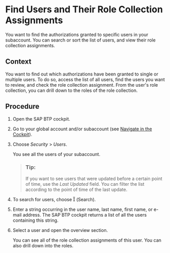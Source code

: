 <!-- loio870533ef7dd342fc96170e960fa34291 -->

<link rel="stylesheet" type="text/css" href="../css/sap-icons.css"/>

# Find Users and Their Role Collection Assignments

You want to find the authorizations granted to specific users in your subaccount. You can search or sort the list of users, and view their role collection assignments.



## Context

You want to find out which authorizations have been granted to single or multiple users. To do so, access the list of all users, find the users you want to review, and check the role collection assignment. From the user's role collection, you can drill down to the roles of the role collection.



## Procedure

1.  Open the SAP BTP cockpit.

2.  Go to your global account and/or subaccount \(see [Navigate in the Cockpit](navigate-in-the-cockpit-0874895.md)\).

3.  Choose *Security* \> *Users*.

    You see all the users of your subaccount.

    > ### Tip:  
    > If you want to see users that were updated before a certain point of time, use the *Last Updated* field. You can filter the list according to the point of time of the last update.

4.  To search for users, choose <span class="SAP-icons"></span> \(Search\).

5.  Enter a string occurring in the user name, last name, first name, or e-mail address. The SAP BTP cockpit returns a list of all the users containing this string.

6.  Select a user and open the overview section.

    You can see all of the role collection assignments of this user. You can also drill down into the roles.


